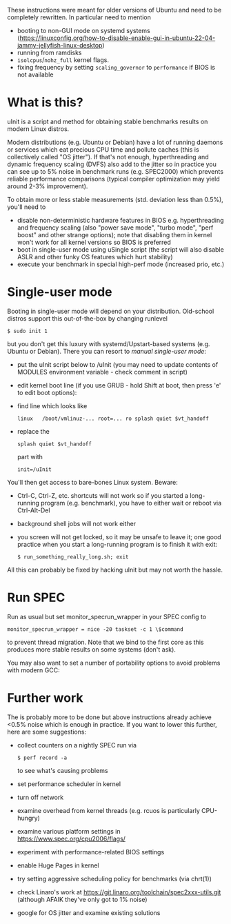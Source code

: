 These instructions were meant for older versions of Ubuntu and need to be completely rewritten.
In particular need to mention
  * booting to non-GUI mode on systemd systems (https://linuxconfig.org/how-to-disable-enable-gui-in-ubuntu-22-04-jammy-jellyfish-linux-desktop)
  * running from ramdisks
  * `isolcpus`/`nohz_full` kernel flags.
  * fixing frequency by setting `scaling_governor` to `performance` if BIOS is not available

# What is this?

uInit is a script and method for obtaining stable benchmarks results
on modern Linux distros.

Modern distributions (e.g. Ubuntu or Debian) have a lot of
running daemons or services which eat precious CPU time and pollute caches
(this is collectively called "OS jitter").
If that's not enough, hyperthreading and dynamic frequency scaling (DVFS) also add to the jitter
so in practice you can see up to 5% noise in benchmark runs (e.g. SPEC2000)
which prevents reliable performance comparisons (typical compiler
optimization may yield around 2-3% improvement).

To obtain more or less stable measurements (std. deviation less than 0.5%), you'll need to
* disable non-deterministic hardware features in BIOS e.g. hyperthreading and frequency scaling (also "power save mode", "turbo mode", "perf boost" and other strange options); note that disabling them in kernel won't work for all kernel versions so BIOS is preferred
* boot in single-user mode using uSingle script (the script will also disable ASLR and other funky OS features which hurt stability)
* execute your benchmark in special high-perf mode (increased prio, etc.)

# Single-user mode

Booting in single-user mode will depend on your distribution. Old-school distros support this
out-of-the-box by changing runlevel
```
$ sudo init 1
```
but you don't get this luxury with systemd/Upstart-based systems (e.g. Ubuntu or Debian).
There you can resort to *manual single-user mode*:
* put the uInit script below to /uInit (you may need to update contents of MODULES environment variable - check comment in script)
* edit kernel boot line (if you use GRUB - hold Shift at boot, then press 'e' to edit boot options):
 * find line which looks like

    ```
    linux	/boot/vmlinuz-... root=... ro splash quiet $vt_handoff
    ```

 * replace the

    ```
    splash quiet $vt_handoff
    ```

   part with

    ```
    init=/uInit
    ```

You'll then get access to bare-bones Linux system. Beware:
* Ctrl-C, Ctrl-Z, etc. shortcuts will not work so if you started a long-running program (e.g. benchmark), you have to either wait or reboot via Ctrl-Alt-Del
* background shell jobs will not work either
* you screen will not get locked, so it may be unsafe to leave it; one good practice when you start a long-running program is to finish it with exit:

    ```
    $ run_something_really_long.sh; exit
    ```

All this can probably be fixed by hacking uInit but may not worth the hassle.

# Run SPEC

Run as usual but set monitor\_specrun\_wrapper in your SPEC config to
```
monitor_specrun_wrapper = nice -20 taskset -c 1 \$command
```
to prevent thread migration. Note that we bind to the first core
as this produces more stable results on some systems (don't ask).

You may also want to set a number of portability options to avoid problems with modern GCC:

# Further work

The is probably more to be done but above instructions already achieve <0.5% noise
which is enough in practice.
If you want to lower this further, here are some suggestions:
* collect counters on a nightly SPEC run via

    ```
    $ perf record -a
    ```

  to see what's causing problems
* set performance scheduler in kernel
* turn off network
* examine overhead from kernel threads (e.g. rcuos is particularly CPU-hungry)
* examine various platform settings in https://www.spec.org/cpu2006/flags/
* experiment with performance-related BIOS settings
* enable Huge Pages in kernel
* try setting aggressive scheduling policy for benchmarks (via chrt(1))
* check Linaro's work at https://git.linaro.org/toolchain/spec2xxx-utils.git (although AFAIK they've only got to 1% noise)
* google for OS jitter and examine existing solutions
